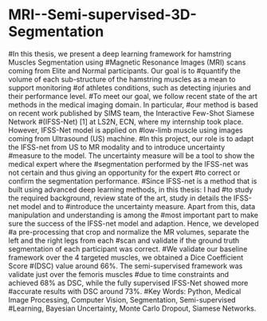 # MRI--Semi-supervised-3D-Segmentation
#In this thesis, we present a deep learning framework for hamstring Muscles Segmentation using
#Magnetic Resonance Images (MRI) scans coming from Elite and Normal participants. Our goal is to
#quantify the volume of each sub-structure of the hamstring muscles as a mean to support monitoring
#of athletes conditions, such as detecting injuries and their performance level.
#To meet our goal, we follow recent state of the art methods in the medical imaging domain. In particular,
#our method is based on recent work published by SIMS team, the Interactive Few-Shot Siamese Network
#(IFSS-Net) [1] at LS2N, ECN, where my internship took place. However, IFSS-Net model is applied on
#low-limb muscle using images coming from Ultrasound (US) machine.
#In this project, our role is to adapt the IFSS-net from US to MR modality and to introduce uncertainty
#measure to the model. The uncertainty measure will be a tool to show the medical expert where the
#segmentation performed by the IFSS-net was not certain and thus giving an opportunity for the expert
#to correct or confirm the segmentation performance.
#Since IFSS-net is a method that is built using advanced deep learning methods, in this thesis: I had
#to study the required background, review state of the art, study in details the IFSS-net model and to
#introduce the uncertainty measure. Apart from this, data manipulation and understanding is among the
#most important part to make sure the success of the IFSS-net model and adaption. Hence, we developed
#a pre-processing that crop and normalize the MR volumes, separate the left and the right legs from each
#scan and validate if the ground truth segmentation of each participant was correct.
#We validate our baseline framework over the 4 targeted muscles, we obtained a Dice Coefficient Score
#(DSC) value around 66%. The semi-supervised framework was validate just over the femoris muscles
#due to time constraints and achieved 68% as DSC, while the fully supervised IFSS-Net showed more
#accurate results with DSC around 73%.
#Key Words: Python, Medical Image Processing, Computer Vision, Segmentation, Semi-supervised
#Learning, Bayesian Uncertainty, Monte Carlo Dropout, Siamese Networks.
